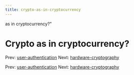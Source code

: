 ```yaml
---
title: crypto-as-in-cryptocurrency
---
```


as in cryptocurrency?"

# Crypto as in cryptocurrency?

Prev:
[user-authentication](user-authentication.md)
Next:
[hardware-cryptography](hardware-cryptography.md)

Prev:
[user-authentication](user-authentication.md)
Next:
[hardware-cryptography](hardware-cryptography.md)
